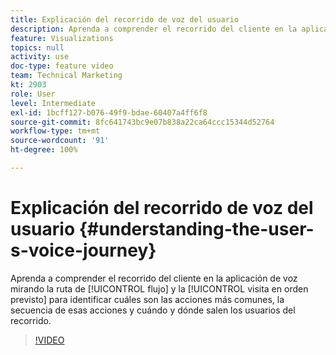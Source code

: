 ```yaml
---
title: Explicación del recorrido de voz del usuario
description: Aprenda a comprender el recorrido del cliente en la aplicación de voz mirando la ruta de flujo y las visitas en el orden previsto para identificar cuáles son las acciones más comunes, la secuencia de esas acciones y cuándo y dónde salen los usuarios del recorrido.
feature: Visualizations
topics: null
activity: use
doc-type: feature video
team: Technical Marketing
kt: 2903
role: User
level: Intermediate
exl-id: 1bcff127-b076-49f9-bdae-60407a4ff6f8
source-git-commit: 8fc641743bc9e07b838a22ca64ccc15344d52764
workflow-type: tm+mt
source-wordcount: '91'
ht-degree: 100%

---
```


# Explicación del recorrido de voz del usuario {#understanding-the-user-s-voice-journey}

Aprenda a comprender el recorrido del cliente en la aplicación de voz mirando la ruta de [!UICONTROL flujo] y la [!UICONTROL visita en orden previsto] para identificar cuáles son las acciones más comunes, la secuencia de esas acciones y cuándo y dónde salen los usuarios del recorrido.

>[!VIDEO](https://video.tv.adobe.com/v/34998/?quality=12&learn=on&captions=spa)
